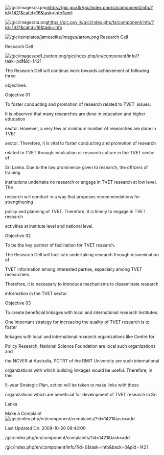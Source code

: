 <!-- Source: https://gic.gov.lk/gic/index.php/en/component/info/?id=1421&catid=16&task=info -->

![/gic/images/si.png](/gic/images/si.png)https://gic.gov.lk/gic/index.php/si/component/info/?id=1421&catid=16&task=infoTamil

![/gic/images/ta.png](/gic/images/ta.png)https://gic.gov.lk/gic/index.php/ta/component/info/?id=1421&catid=16&task=info

![/gic/templates/jamesolite/images/arrow.png](/gic/templates/jamesolite/images/arrow.png) Research Cell

Research Cell

![/gic/images/pdf_button.png](/gic/images/pdf_button.png)/gic/index.php/en/component/info/?task=pdf&id=1421

The Research Cell will continue work towards achievement of following three

objectives.

Objective 01

To foster conducting and promotion of research related to TVET  issues.

It is observed that many researches are done in education and higher education

sector. However, a very few or minimum number of researches are done in TVET

sector. Therefore, it is vital to foster conducting and promotion of research

related to TVET through inculcation or research culture in the TVET sector of

Sri Lanka. Due to the low prominence given to research, the officers of training

institutions undertake no research or engage in TVET research at low level. The

research will conduct in a way that proposes recommendations for strengthening

policy and planning of TVET. Therefore, it is timely to engage in TVET research

activities at institute level and national level.

Objective 02

To be the key partner of facilitation for TVET research.

The Research Cell will facilitate undertaking research through dissemination of

TVET information among interested parties, especially among TVET researchers.

Therefore, it is necessary to introduce mechanisms to disseminate research

information in the TVET sector.

Objective 03

To create beneficial linkages with local and international research Institutes.

One important strategy for increasing the quality of TVET research is to foster

linkages with local and international research organizations like Centre for

Policy Research, National Science Foundation are local such organizations and

the NCVER at Australia, PCTRT of the RMIT University are such international

organizations with which building linkages would be useful. Therefore, in this

5-year Strategic Plan, action will be taken to make links with these

organizations which are beneficial for development of TVET research in Sri

Lanka. 

Make a Complaint ![/gic/index.php/en/component/complaints/?id=1421&task=add](/gic/index.php/en/component/complaints/?id=1421&task=add)

Last Updated On: 2009-10-26 09:42:00

/gic/index.php/en/component/complaints/?id=1421&task=add

/gic/index.php/en/component/info/?id=0&task=info&back=0&pid=1421